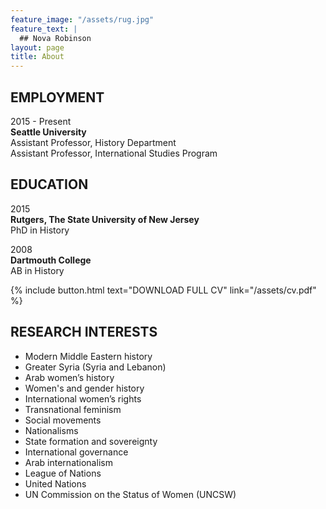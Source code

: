 ```yaml
---
feature_image: "/assets/rug.jpg"
feature_text: |
  ## Nova Robinson
layout: page
title: About
---
```


## EMPLOYMENT
2015 - Present<br>
<strong>Seattle University</strong><br>
Assistant Professor, History Department<br>
Assistant Professor, International Studies Program

## EDUCATION
2015<br>
<strong>Rutgers, The State University of New Jersey</strong><br>
PhD in History

2008<br>
<strong>Dartmouth College</strong><br>
AB in History

{% include button.html text="DOWNLOAD FULL CV" link="/assets/cv.pdf" %}

## RESEARCH INTERESTS
- Modern Middle Eastern history<br>
- Greater Syria (Syria and Lebanon)<br>
- Arab women’s history<br>
- Women's and gender history<br>
- International women’s rights<br>
- Transnational feminism<br>
- Social movements<br>
- Nationalisms<br>
- State formation and sovereignty<br>
- International governance<br>
- Arab internationalism<br>
- League of Nations<br>
- United Nations<br>
- UN Commission on the Status of Women (UNCSW)
